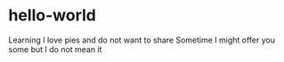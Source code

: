 # hello-world
Learning
I love pies and do not want to share
Sometime I might offer you some but I do not mean it
